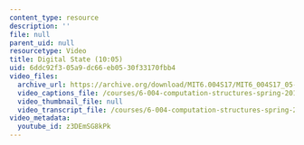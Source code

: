 ```yaml
---
content_type: resource
description: ''
file: null
parent_uid: null
resourcetype: Video
title: Digital State (10:05)
uid: 6ddc92f3-05a9-dc66-eb05-30f33170fbb4
video_files:
  archive_url: https://archive.org/download/MIT6.004S17/MIT6_004S17_05-02-01_300k.mp4
  video_captions_file: /courses/6-004-computation-structures-spring-2017/20322e6dc97056768cbdbaa170033b99_z3DEmSG8kPk.vtt
  video_thumbnail_file: null
  video_transcript_file: /courses/6-004-computation-structures-spring-2017/f423c43074131fc9a9dfd98db8969922_z3DEmSG8kPk.pdf
video_metadata:
  youtube_id: z3DEmSG8kPk
---
```

